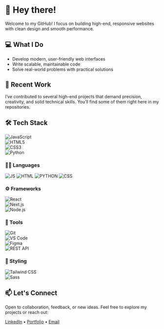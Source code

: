 # 👋 Hey there!

Welcome to my GitHub! I focus on building high-end, responsive websites with clean design and smooth performance.

## 💻 What I Do
- Develop modern, user-friendly web interfaces  
- Write scalable, maintainable code  
- Solve real-world problems with practical solutions  

## 🚀 Recent Work
I’ve contributed to several high-end projects that demand precision, creativity, and solid technical skills. You’ll find some of them right here in my repositories.

## 🛠️ Tech Stack
![JavaScript](https://img.shields.io/badge/JavaScript-F7DF1E?style=for-the-badge&logo=javascript&logoColor=black)  
![HTML5](https://img.shields.io/badge/HTML5-E34F26?style=for-the-badge&logo=html5&logoColor=white)  
![CSS3](https://img.shields.io/badge/CSS3-1572B6?style=for-the-badge&logo=css3&logoColor=white)  
![Python](https://img.shields.io/badge/Python-3776AB?style=for-the-badge&logo=python&logoColor=white)

### 🧑‍💻 Languages  
![JS](https://github.com/user-attachments/assets/faaf4fb1-791a-41c9-b3b7-3b912b264e63)
![HTML](https://github.com/user-attachments/assets/b47854e2-da9d-4ea8-a15e-62a011c75dd7)
![PYTHON](https://github.com/user-attachments/assets/a516028b-0812-47c1-b61a-4c2110552868)
![CSS](https://github.com/user-attachments/assets/1b89b30f-c71b-445c-88ac-463f728fd606)

### ⚙️ Frameworks  
![React](https://img.shields.io/badge/React-61DAFB?style=for-the-badge&logo=react&logoColor=black)  
![Next.js](https://img.shields.io/badge/Next.js-000000?style=for-the-badge&logo=nextdotjs&logoColor=white)  
![Node.js](https://img.shields.io/badge/Node.js-339933?style=for-the-badge&logo=nodedotjs&logoColor=white)

### 🧰 Tools  
![Git](https://img.shields.io/badge/Git-F05032?style=for-the-badge&logo=git&logoColor=white)  
![VS Code](https://img.shields.io/badge/VS%20Code-007ACC?style=for-the-badge&logo=visualstudiocode&logoColor=white)  
![Figma](https://img.shields.io/badge/Figma-F24E1E?style=for-the-badge&logo=figma&logoColor=white)  
![REST API](https://img.shields.io/badge/REST%20API-005571?style=for-the-badge&logo=api&logoColor=white)

### 🎨 Styling  
![Tailwind CSS](https://img.shields.io/badge/Tailwind_CSS-38B2AC?style=for-the-badge&logo=tailwind-css&logoColor=white)  
![Sass](https://img.shields.io/badge/Sass-CC6699?style=for-the-badge&logo=sass&logoColor=white)

## 📫 Let's Connect
Open to collaboration, feedback, or new ideas. Feel free to explore my projects or reach out:

[LinkedIn](#) • [Portfolio](#) • [Email](mailto:yourname@example.com)
